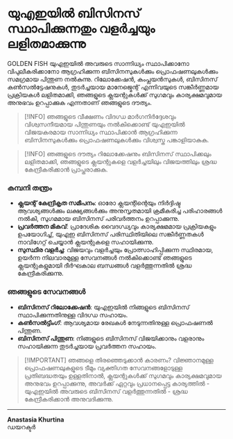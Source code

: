 # യുഎഇയിൽ ബിസിനസ് സ്ഥാപിക്കുന്നതും വളർച്ചയും ലളിതമാക്കുന്നു

GOLDEN FISH യുഎഇയിൽ അവരുടെ സാന്നിധ്യം സ്ഥാപിക്കാനോ വിപുലീകരിക്കാനോ ആഗ്രഹിക്കുന്ന ബിസിനസുകൾക്കും പ്രൊഫഷണലുകൾക്കും സമഗ്രമായ പിന്തുണ നൽകുന്നു. റിലോക്കേഷൻ, കംപ്ലയൻസുകൾ, ബിസിനസ് കൺസൽട്ടേഷനുകൾ, തുടർച്ചയായ മാനേജ്മെന്റ് എന്നിവയുടെ സങ്കീർണ്ണമായ പ്രക്രിയകൾ ലളിതമാക്കി, ഞങ്ങളുടെ ക്ലയന്റുകൾക്ക് സുഗമവും കാര്യക്ഷമവുമായ അനുഭവം ഉറപ്പാക്കുക എന്നതാണ് ഞങ്ങളുടെ ദൗത്യം.

> [!INFO] ഞങ്ങളുടെ വീക്ഷണം
> വിദഗ്ധ മാർഗനിർദ്ദേശവും വിശ്വസനീയമായ പിന്തുണയും നൽകിക്കൊണ്ട് യുഎഇയിൽ വിജയകരമായ സാന്നിധ്യം സ്ഥാപിക്കാൻ ആഗ്രഹിക്കുന്ന ബിസിനസുകൾക്കും പ്രൊഫഷണലുകൾക്കും വിശ്വസ്ത പങ്കാളിയാകുക.

> [!INFO] ഞങ്ങളുടെ ദൗത്യം
> റിലോക്കേഷനും ബിസിനസ് സ്ഥാപിക്കലും ലളിതമാക്കി, ഞങ്ങളുടെ ക്ലയന്റുകളെ വളർച്ചയിലും വിജയത്തിലും ശ്രദ്ധ കേന്ദ്രീകരിക്കാൻ പ്രാപ്തരാക്കുക.

### കമ്പനി തന്ത്രം

- **ക്ലയന്റ് കേന്ദ്രീകൃത സമീപനം**: ഓരോ ക്ലയന്റിന്റെയും നിർദ്ദിഷ്ട ആവശ്യങ്ങൾക്കും ലക്ഷ്യങ്ങൾക്കും അനുസൃതമായി ക്രമീകരിച്ച പരിഹാരങ്ങൾ നൽകി, സുഗമമായ ബിസിനസ് പരിവർത്തനം ഉറപ്പാക്കുന്നു.
- **പ്രവർത്തന മികവ്**: പ്രാദേശിക വൈദഗ്ധ്യവും കാര്യക്ഷമമായ പ്രക്രിയകളും ഉപയോഗിച്ച്, യുഎഇ ബിസിനസ് പരിസ്ഥിതിയിലെ സങ്കീർണ്ണതകൾ നാവിഗേറ്റ് ചെയ്യാൻ ക്ലയന്റുകളെ സഹായിക്കുന്നു.
- **സുസ്ഥിര വളർച്ച**: വിജയവും വളർച്ചയും പ്രോത്സാഹിപ്പിക്കുന്ന സ്ഥിരമായ, ഉയർന്ന നിലവാരമുള്ള സേവനങ്ങൾ നൽകിക്കൊണ്ട് ഞങ്ങളുടെ ക്ലയന്റുകളുമായി ദീർഘകാല ബന്ധങ്ങൾ വളർത്തുന്നതിൽ ശ്രദ്ധ കേന്ദ്രീകരിക്കുന്നു.

### ഞങ്ങളുടെ സേവനങ്ങൾ

- **ബിസിനസ് റിലോക്കേഷൻ**: യുഎഇയിൽ നിങ്ങളുടെ ബിസിനസ് സ്ഥാപിക്കുന്നതിനുള്ള വിദഗ്ധ സഹായം.
- **കൺസൽട്ടിംഗ്**: ആവശ്യമായ രേഖകൾ നേടുന്നതിനുള്ള പ്രൊഫഷണൽ പിന്തുണ.
- **ബിസിനസ് പിന്തുണ**: നിങ്ങളുടെ ബിസിനസ് വിജയിക്കാനും വളരാനും സഹായിക്കുന്ന തുടർച്ചയായ പ്രവർത്തന സഹായം.

> [!IMPORTANT] ഞങ്ങളെ തിരഞ്ഞെടുക്കാൻ കാരണം?
> വിജ്ഞാനമുള്ള പ്രൊഫഷണലുകളുടെ ടീമും വ്യക്തിഗത സേവനങ്ങളോടുള്ള പ്രതിബദ്ധതയും ഉള്ളതിനാൽ, ക്ലയന്റുകൾക്ക് സുഗമവും കാര്യക്ഷമവുമായ അനുഭവം ഉറപ്പാക്കുന്നു, അവർക്ക് ഏറ്റവും പ്രധാനപ്പെട്ട കാര്യത്തിൽ - യുഎഇയിൽ അവരുടെ ബിസിനസ് വളർത്തുന്നതിൽ - ശ്രദ്ധ കേന്ദ്രീകരിക്കാൻ അനുവദിക്കുന്നു.

---

**Anastasia Khurtina**  
ഡയറക്ടർ